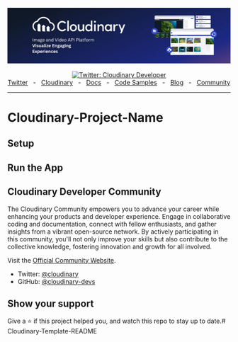 ![Cloudinary Developers](https://github.com/cloudinary-devs/.github/blob/main/assets/cloudinary-banner.png?raw=true)

<div align="center">
  <a href="https://twitter.com/cloudinary" target="_blank">
    <img alt="Twitter: Cloudinary Developer" src="https://img.shields.io/twitter/follow/cloudinary?style=social" />
  </a>
  <br />
  <a href="https://twitter.com/cloudinary" target="_blank">Twitter</a>
    <span>&nbsp;&nbsp;-&nbsp;&nbsp;</span>
  <a href="https://cloudinary.com/" target="_blank">Cloudinary</a>
    <span>&nbsp;&nbsp;-&nbsp;&nbsp;</span>
  <a href="https://cloudinary.com/documentation" target="_blank">Docs</a>
    <span>&nbsp;&nbsp;-&nbsp;&nbsp;</span>
  <a href="https://github.com/cloudinary-devs" target="_blank">Code Samples</a>
    <span>&nbsp;&nbsp;-&nbsp;&nbsp;</span>
  <a href="https://cloudinary.com/blog/" target="_blank">Blog</a>
    <span>&nbsp;&nbsp;-&nbsp;&nbsp;</span>
  <a href="https://community.cloudinary.com/" target="_blank">Community</a>
  <br />
  <hr />
</div>

# Cloudinary-Project-Name
<!-- Change the name of your Project by following the naming convention:
Cloudinary-Technology-ProjectName-Demo

E.g
Cloudinary-React-UploadWidget-Demo
 -->

<!-- Project Description  -->

## Setup 

<!-- Setup Description  -->

<!-- Requirements 

E.g
- Have a Cloudinary account
- NodeJS v16.0
- React v18.0
-->

## Run the App

<!-- Reun the App instructions -->


## Cloudinary Developer Community

The Cloudinary Community empowers you to advance your career while enhancing your products and developer experience. Engage in collaborative coding and documentation, connect with fellow enthusiasts, and gather insights from a vibrant open-source network. By actively participating in this community, you'll not only improve your skills but also contribute to the collective knowledge, fostering innovation and growth for all involved.

Visit the [Official Community Website](https://community.cloudinary.com/).
- Twitter: [@cloudinary](https://twitter.com/cloudinary)
- GitHub: [@cloudinary-devs](https://github.com/cloudinary-devs)

## Show your support

Give a ⭐️ if this project helped you, and watch this repo to stay up to date.# Cloudinary-Template-README
